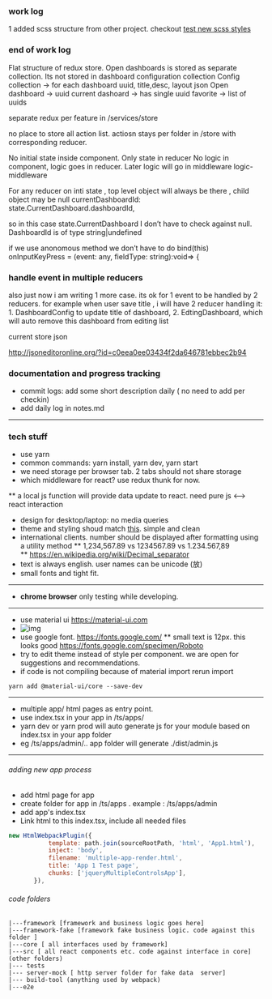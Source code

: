 ### work log
1 added scss structure from other project.  checkout <a href="http://localhost:8899/scss_test.html">test new scss styles</a>


### end of work log

Flat structure of redux store.
Open dashboards is stored as separate collection. Its not stored in dashboard configuration collection 
Config collection -> for each dashboard uuid, title,desc, layout json
Open dashboard -> uuid 
current dashoard -> has single uuid
favorite -> list of uuids

separate redux per feature in /services/store

no place to store all action list. actiosn stays per folder in /store with corresponding reducer.

No initial state inside component. Only state in reducer
No logic in component, logic goes in reducer. Later logic will go in middleware logic-middleware


For any reducer on inti state , top level object will always be there , child object may be null
        currentDashboardId: state.CurrentDashboard.dashboardId,

so in this case state.CurrentDashboard I don’t have to check against null. DashboardId is of type string|undefined

if we use anonomous method we don’t have to do bind(this)
    onInputKeyPress = (event: any, fieldType: string):void=> {



### handle event in multiple reducers
also just now i am writing 1 more case. its ok for 1 event to be handled by 2 reducers. for example when user save title , i will have 2 reducer handling it: 1. DashboardConfig to update title of dashboard, 2. EdtingDashboard, which will auto remove this dashboard from editing list

current store json  

http://jsoneditoronline.org/?id=c0eea0ee03434f2da646781ebbec2b94







### documentation and progress tracking
* commit logs: add some short description daily ( no need to add per checkin)
* add daily log in notes.md
<hr/>

### tech stuff
* use yarn
* common commands: yarn install, yarn dev, yarn start
* we need storage per browser tab. 2 tabs should not share storage
* which middleware for react? use redux thunk for now.

**  a local js function will provide data update to react. need pure js <--> react interaction  
* design for desktop/laptop: no media queries
* theme and styling shoud match [this](https://react-shopping-cart-67954.firebaseapp.com/). simple and clean 
* international clients. number should be displayed after formatting using a utility method 
** 1,234,567.89 vs 1234567.89	 vs 1.234.567,89  	
** https://en.wikipedia.org/wiki/Decimal_separator  
* text is always english. user names can be unicode (放)
* small fonts and tight fit.
<hr/>

* **chrome browser** only testing while developing. 
<hr/>

* use material ui  https://material-ui.com
* ![img](https://miro.medium.com/fit/c/256/256/1*5J2noO7t-nMhJNmqvq4wYg.png)
* use google font. https://fonts.google.com/
** small text is 12px. this looks good https://fonts.google.com/specimen/Roboto
* try to edit theme instead of style per component. we are open for suggestions and recommendations.
* if code is not compiling because of material import rerun import
```
yarn add @material-ui/core --save-dev
```


<hr/>

* multiple app/ html pages as entry point. 
* use index.tsx in your app in /ts/apps/
* yarn dev or yarn prod will auto generate js for your module based on index.tsx in your app folder
* eg /ts/apps/admin/.. app folder will generate ./dist/admin.js

<hr/>


###### adding new app process
* add html page for app
* create folder for app in /ts/apps  . example : /ts/apps/admin
* add app's index.tsx
* Link html to this index.tsx, include all needed files
 ```javascript
new HtmlWebpackPlugin({
            template: path.join(sourceRootPath, 'html', 'App1.html'),
            inject: 'body',
            filename: 'multiple-app-render.html',
            title: 'App 1 Test page',
            chunks: ['jqueryMultipleControlsApp'],
		}),
``` 

###### code folders
```
|---framework [framework and business logic goes here]
|---framework-fake [framework fake business logic. code against this folder ]
|---core [ all interfaces used by framework]
|---src [ all react components etc. code against interface in core]
(other folders)
|--- tests
|--- server-mock [ http server folder for fake data  server]
|--- build-tool (anything used by webpack)
|---e2e


````
